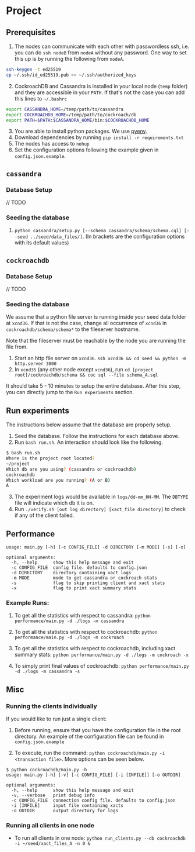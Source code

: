 # Project

## Prerequisites

1. The nodes can communicate with each other with passwordless ssh, i.e. you can do `ssh nodeB` from `nodeA` without any password.
One way to set this up is by running the following from `nodeA`.
```bash
ssh-keygen -t ed25519
cp ~/.ssh/id_ed25519.pub >> ~/.ssh/authorized_keys
```
2. CockroachDB and Cassandra is installed in your local node (`temp` folder) and they are accessible in your `PATH`. If that's not the case you can add this lines to `~/.bashrc`
```bash
export CASSANDRA_HOME=/temp/path/to/cassandra
export COCKROACHDB_HOME=/temp/path/to/cockroach/db
export PATH=$PATH:$CASSANDRA_HOME/bin:$COCKROACHDB_HOME
```
3. You are able to install python packages. We use [pyenv](https://github.com/pyenv/pyenv#basic-github-checkout).
4. Download dependencies by running `pip install -r requirements.txt`
5. The nodes has access to `nohup`
6. Set the configuration options following the example given in `config.json.example`.

## `cassandra`

### Database Setup

// TODO

### Seeding the database

1. `python cassandra/setup.py [--schema cassandra/schema/schema.cql] [--seed ../seed/data_files/]`. (In brackets are the configuration options with its default values)

## `cockroachdb`

### Database Setup

// TODO

### Seeding the database

We assume that a python file server is running inside your seed data folder at `xcnd36`.
If that is not the case, change all occurrence of `xcnd36` in `cockroachdb/schema/schema*` to the fileserver hostname.

Note that the fileserver must be reachable by the node you are running the file from.

1. Start an http file server on `xcnd36`. `ssh xcnd36 && cd seed && python -m http.server 3000`
2. In `xcnd35` (any other node except `xcnd36`), run `cd [project root]/cockroachdb/schema && coc sql --file schema_A.sql`

It should take 5 - 10 minutes to setup the entire database. After this step, you can directly jump to the `Run experiments` section.

## Run experiments

The instructions below assume that the database are properly setup.

1. Seed the database. Follow the instructions for each database above.
2. Run `bash run.sh`. An interaction should look like the following.
```bash
$ bash run.sh
Where is the project root located?
~/project
Which db are you using? (cassandra or cockroachdb)
cockroachdb
Which workload are you running? (A or B)
A
```
3. The experiment logs would be available in `logs/dd-mm_HH-MM`. The `DBTYPE` file will indicate which db it is on.
4. Run `./verify.sh [out log directory] [xact_file directory]` to check if any of the client failed.

## Performance

```
usage: main.py [-h] [-c CONFIG_FILE] -d DIRECTORY [-m MODE] [-s] [-x]

optional arguments:
  -h, --help      show this help message and exit
  -c CONFIG_FILE  config file. defaults to config.json
  -d DIRECTORY    directory containing xact logs
  -m MODE         mode to get cassandra or cockroach stats
  -s              flag to skip printing client and xact stats
  -x              flag to print xact summary stats
```

### Example Runs:

1. To get all the statistics with respect to cassandra: `python performance/main.py -d ./logs -m cassandra`

2. To get all the statistics with respect to cockroachdb: `python performance/main.py -d ./logs -m cockroach`

3. To get all the statistics with respect to cockroachdb, including xact summary stats:
`python performance/main.py -d ./logs -m cockroach -x`

4. To simply print final values of cockroachdb: `python performance/main.py -d ./logs -m cassandra -s`


## Misc

### Running the clients individually

If you would like to run just a single client:

1. Before running, ensure that you have the configuration file in the root
directory. An example of the configuration file can be found in `config.json.example`

2. To execute, run the command: `python cockroachdb/main.py -i <transaction file>`. More options can be seen below.

```
$ python cockroachdb/main.py -h
usage: main.py [-h] [-v] [-c CONFIG_FILE] [-i [INFILE]] [-o OUTDIR]

optional arguments:
  -h, --help      show this help message and exit
  -v, --verbose   print debug info
  -c CONFIG_FILE  connection config file. defaults to config.json
  -i [INFILE]     input file containing xacts
  -o OUTDIR       output directory for logs
```

### Running all clients in one node

- To run all clients in one node: `python run_clients.py --db cockroachdb -i ~/seed/xact_files_A -n 0 &`